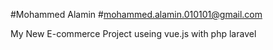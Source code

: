 #Mohammed Alamin #mohammed.alamin.010101@gmail.com

My New E-commerce Project
useing vue.js with php laravel